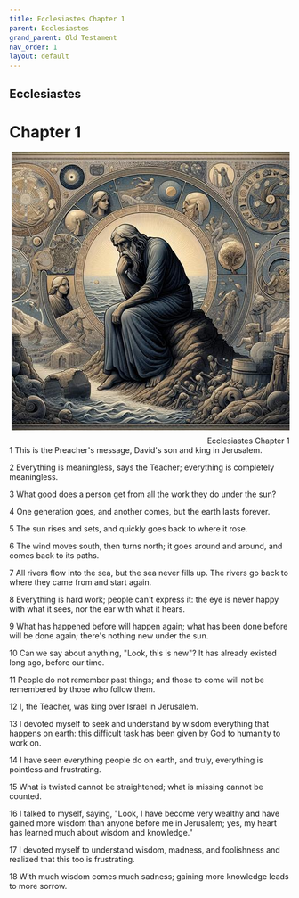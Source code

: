```yaml
---
title: Ecclesiastes Chapter 1
parent: Ecclesiastes
grand_parent: Old Testament
nav_order: 1
layout: default
---
```


## Ecclesiastes

# Chapter 1

<div style="clear: both; text-align: right;">
    <img src="/assets/Image/Ecclesiastes/500/1.jpg" alt="Ecclesiastes Chapter 1" class="chapter-image" style="max-width: 100%; height: auto; float: right; margin: 0 0 10px 10px; padding-left: 10%;">
    <figcaption style="font-size: 14px;">Ecclesiastes Chapter 1</figcaption>
</div>
1 This is the Preacher's message, David's son and king in Jerusalem.

2 Everything is meaningless, says the Teacher; everything is completely meaningless.

3 What good does a person get from all the work they do under the sun?

4 One generation goes, and another comes, but the earth lasts forever.

5 The sun rises and sets, and quickly goes back to where it rose.

6 The wind moves south, then turns north; it goes around and around, and comes back to its paths.

7 All rivers flow into the sea, but the sea never fills up. The rivers go back to where they came from and start again.

8 Everything is hard work; people can't express it: the eye is never happy with what it sees, nor the ear with what it hears.

9 What has happened before will happen again; what has been done before will be done again; there's nothing new under the sun.

10 Can we say about anything, "Look, this is new"? It has already existed long ago, before our time.

11 People do not remember past things; and those to come will not be remembered by those who follow them.

12 I, the Teacher, was king over Israel in Jerusalem.

13 I devoted myself to seek and understand by wisdom everything that happens on earth: this difficult task has been given by God to humanity to work on.

14 I have seen everything people do on earth, and truly, everything is pointless and frustrating.

15 What is twisted cannot be straightened; what is missing cannot be counted.

16 I talked to myself, saying, "Look, I have become very wealthy and have gained more wisdom than anyone before me in Jerusalem; yes, my heart has learned much about wisdom and knowledge."

17 I devoted myself to understand wisdom, madness, and foolishness and realized that this too is frustrating.

18 With much wisdom comes much sadness; gaining more knowledge leads to more sorrow.


